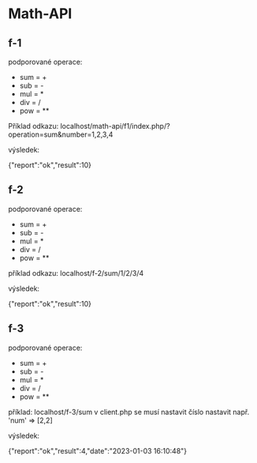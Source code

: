 # Math-API

 ## f-1 
podporované operace:

 - sum = +
 - sub = -
 - mul = *
 - div = /
 - pow = **

 Příklad odkazu:
 localhost/math-api/f1/index.php/?operation=sum&number=1,2,3,4

výsledek:

{"report":"ok","result":10}

## f-2

podporované operace:

 - sum = +
 - sub = -
 - mul = *
 - div = /
 - pow = **

příklad odkazu:
localhost/f-2/sum/1/2/3/4

výsledek:

{"report":"ok","result":10}

## f-3

podporované operace:

 - sum = +
 - sub = -
 - mul = *
 - div = /
 - pow = **

příklad:
localhost/f-3/sum
v client.php se musí nastavit číslo nastavit např. 'num' => [2,2]

výsledek:  

{"report":"ok","result":4,"date":"2023-01-03 16:10:48"}
